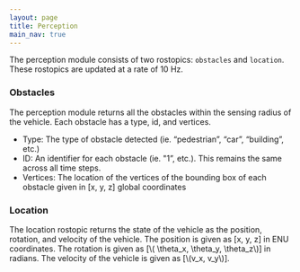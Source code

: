```yaml
---
layout: page
title: Perception
main_nav: true
---
```


The perception module consists of two rostopics: `obstacles` and `location`. These rostopics are updated at a rate of 10 Hz.

### Obstacles
The perception module returns all the obstacles within the sensing radius of the vehicle. Each obstacle has a type, id, and vertices.
- Type: The type of obstacle detected (ie. “pedestrian”, “car”, “building”, etc.)
- ID: An identifier for each obstacle (ie.  "1”, etc.). This remains the same across all time steps.
- Vertices: The location of the vertices of the bounding box of each obstacle given in [x, y, z] global coordinates

### Location
The location rostopic returns the state of the vehicle as the position, rotation, and velocity of the vehicle.
The position is given as [x, y, z] in ENU coordinates. The rotation is given as [\\( \theta_x,  \theta_y, \theta_z\\)] in radians. The velocity of the vehicle is given as [\\(v_x, v_y\\)].
